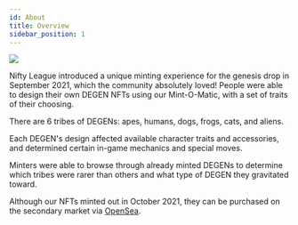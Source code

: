 ```yaml
---
id: About
title: Overview
sidebar_position: 1
---
```


![](/img/mintomatic.gif)

Nifty League introduced a unique minting experience for the genesis drop in September 2021, which the community absolutely loved! People were able to design their own DEGEN NFTs using our Mint-O-Matic, with a set of traits of their choosing.

There are 6 tribes of DEGENs: apes, humans, dogs, frogs, cats, and aliens.

Each DEGEN's design affected available character traits and accessories, and determined certain in-game mechanics and special moves.

Minters were able to browse through already minted DEGENs to determine which tribes were rarer than others and what type of DEGEN they gravitated toward.

Although our NFTs minted out in October 2021, they can be purchased on the secondary market via [OpenSea](https://opensea.io/collection/niftydegen).
